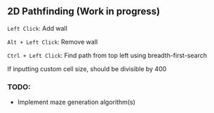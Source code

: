 ## 2D Pathfinding (Work in progress)

`Left Click`: Add wall

`Alt + Left Click`: Remove wall

`Ctrl + Left Click`: Find path from top left using breadth-first-search

If inputting custom cell size, should be divisible by 400

### TODO:
- Implement maze generation algorithm(s)